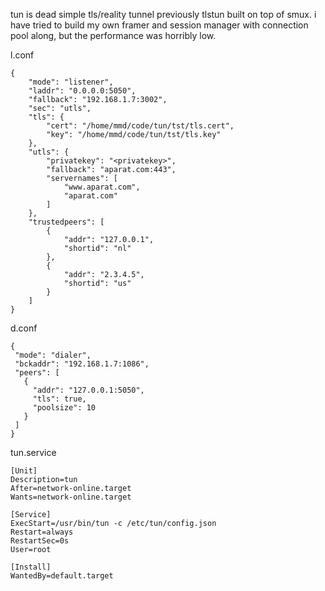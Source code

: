 tun is dead simple tls/reality tunnel previously tlstun built on top of smux.
i have tried to build my own framer and session manager with connection pool along, but the performance was horribly low.

l.conf 
```
{
    "mode": "listener",
    "laddr": "0.0.0.0:5050",
    "fallback": "192.168.1.7:3002",
    "sec": "utls",
    "tls": {
        "cert": "/home/mmd/code/tun/tst/tls.cert",
        "key": "/home/mmd/code/tun/tst/tls.key"
    },
    "utls": {
        "privatekey": "<privatekey>",
        "fallback": "aparat.com:443",
        "servernames": [
            "www.aparat.com",
            "aparat.com"
        ]
    },
    "trustedpeers": [
        {
            "addr": "127.0.0.1",
            "shortid": "nl"
        },
        {
            "addr": "2.3.4.5",
            "shortid": "us"
        }
    ]
}
```

d.conf
```
{  
 "mode": "dialer",  
 "bckaddr": "192.168.1.7:1086",  
 "peers": [  
   {  
     "addr": "127.0.0.1:5050",  
     "tls": true,  
     "poolsize": 10  
   }  
 ]  
}
```


tun.service
```
[Unit]  
Description=tun  
After=network-online.target  
Wants=network-online.target  
  
[Service]  
ExecStart=/usr/bin/tun -c /etc/tun/config.json  
Restart=always  
RestartSec=0s  
User=root  
  
[Install]  
WantedBy=default.target
```

